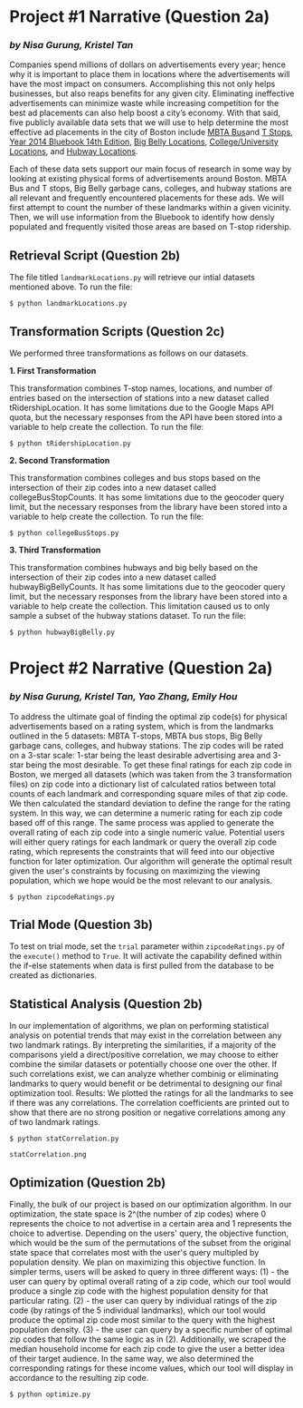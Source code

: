 # Project #1 Narrative (Question 2a)
### *by Nisa Gurung, Kristel Tan* 

Companies spend millions of dollars on advertisements every year; hence why it is important to place them in locations where the advertisements will have the most impact on consumers. Accomplishing this not only helps businesses, but also reaps benefits for any given city. Eliminating ineffective advertisements can minimize waste while increasing competition for the best ad placements can also help boost a city’s economy. With that said, five publicly available data sets that we will use to help determine the most effective ad placements in the city of Boston include [MBTA Bus](https://boston.opendatasoft.com/explore/dataset/mbta-bus-stops/)and [T Stops](http://erikdemaine.org/maps/mbta/mbta.yaml), [Year 2014 Bluebook 14th Edition](http://www.mbta.com/uploadedfiles/documents/2014%20BLUEBOOK%2014th%20Edition.pdf), [Big Belly Locations](https://data.cityofboston.gov/City-Services/Big-Belly-Locations/42qi-w8d7), [College/University Locations](https://boston.opendatasoft.com/explore/dataset/colleges-and-universities/), and [Hubway Locations](https://boston.opendatasoft.com/explore/dataset/hubway-stations-in-boston/). 

Each of these data sets support our main focus of research in some way by looking at existing physical forms of advertisements around Boston. MBTA Bus and T stops, Big Belly garbage cans, colleges, and hubway stations are all relevant and frequently encountered placements for these ads. We will first attempt to count the number of these landmarks within a given vicinity. Then, we will use information from the Bluebook to identify how densly populated and frequently visited those areas are based on T-stop ridership. 

## Retrieval Script (Question 2b)

The file titled `landmarkLocations.py` will retrieve our intial datasets mentioned above. To run the file:
```
$ python landmarkLocations.py
```

## Transformation Scripts (Question 2c)

We performed three transformations as follows on our datasets.

**1. First Transformation**

This transformation combines T-stop names, locations, and number of entries based on the intersection of stations into a new dataset called tRidershipLocation. It has some limitations due to the Google Maps API quota, but the necessary responses from the API have been stored into a variable to help create the collection. To run the file:

```
$ python tRidershipLocation.py
```
**2. Second Transformation**

This transformation combines colleges and bus stops based on the intersection of their zip codes into a new dataset called collegeBusStopCounts. It has some limitations due to the geocoder query limit, but the necessary responses from the library have been stored into a variable to help create the collection. To run the file:

```
$ python collegeBusStops.py
```

**3. Third Transformation**

This transformation combines hubways and big belly based on the intersection of their zip codes into a new dataset called hubwayBigBellyCounts. It has some limitations due to the geocoder query limit, but the necessary responses from the library have been stored into a variable to help create the collection. This limitation caused us to only sample a subset of the hubway stations dataset. To run the file:

```
$ python hubwayBigBelly.py
```

# Project #2 Narrative (Question 2a)
### *by Nisa Gurung, Kristel Tan, Yao Zhang, Emily Hou*

To address the ultimate goal of finding the optimal zip code(s) for physical advertisements based on a rating system, which is from the landmarks outlined in the 5 datasets: MBTA T-stops, MBTA bus stops, Big Belly garbage cans, colleges, and hubway stations. The zip codes will be rated on a 3-star scale: 1-star being the least desirable advertising area and 3-star being the most desirable. To get these final ratings for each zip code in Boston, we merged all datasets (which was taken from the 3 transformation files) on zip code into a dictionary list of calculated ratios between total counts of each landmark and corresponding square miles of that zip code. We then calculated the standard deviation to define the range for the rating system. In this way, we can determine a numeric rating for each zip code based off of this range. The same process was applied to generate the overall rating of each zip code into a single numeric value. Potential users will either query ratings for each landmark or query the overall zip code rating, which represents the constraints that will feed into our objective function for later optimization. Our algorithm will generate the optimal result given the user's constraints by focusing on maximizing the viewing population, which we hope would be the most relevant to our analysis. 

```
$ python zipcodeRatings.py

```

## Trial Mode (Question 3b)
To test on trial mode, set the `trial` parameter within `zipcodeRatings.py` of the `execute()` method to `True`. It will activate the capability defined within the if-else statements when data is first pulled from the database to be created as dictionaries. 


## Statistical Analysis (Question 2b)
In our implementation of algorithms, we plan on performing statistical analysis on potential trends that may exist in the correlation between any two landmark ratings. By interpreting the similarities, if a majority of the comparisons yield a direct/positive correlation, we may choose to either combine the similar datasets or potentially choose one over the other. If such correlations exist, we can analyze whether combinig or eliminating landmarks to query would benefit or be detrimental to designing our final optimization tool. 
Results: We plotted the ratings for all the landmarks to see if there was any correlations. The correlation coefficients are printed out to show that there are no strong position or negative correlations among any of two landmark ratings. 

```
$ python statCorrelation.py

statCorrelation.png
```

## Optimization (Question 2b)
Finally, the bulk of our project is based on our optimization algorithm. In our optimization, the state space is 2^(the number of zip codes) where 0 represents the choice to not advertise in a certain area and 1 represents the choice to advertise. Depending on the users' query, the objective function, which would be the sum of the permutations of the subset from the original state space that correlates most with the user's query multipled by population density. We plan on maximizing this objective function. In simpler terms, users will be asked to query in three different ways:
(1) - the user can query by optimal overall rating of a zip code, which our tool would produce a single zip code with the highest population density for that particular rating. 
(2) - the user can query by individual ratings of the zip code (by ratings of the 5 individual landmarks), which our tool would produce the optimal zip code most similar to the query with the highest population density. 
(3) - the user can query by a specific number of optimal zip codes that follow the same logic as in (2). 
Additionally, we scraped the median household income for each zip code to give the user a better idea of their target audience. In the same way, we also determined the corresponding ratings for these income values, which our tool will display in accordance to the resulting zip code. 

```
$ python optimize.py
```
